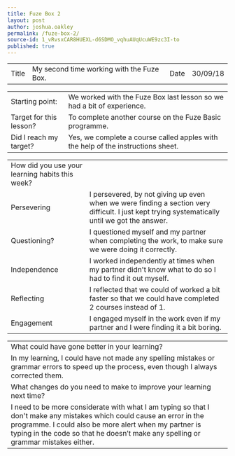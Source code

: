 ```yaml
---
title: Fuze Box 2
layout: post
author: joshua.oakley
permalink: /fuze-box-2/
source-id: 1_vRvsxCAR8HUEXL-d6SDMO_vqhuAUqUcuWE9zc3I-to
published: true
---
```

<table>
  <tr>
    <td>Title</td>
    <td>My second time working with the Fuze Box.</td>
    <td>Date</td>
    <td>30/09/18</td>
  </tr>
</table>


<table>
  <tr>
    <td>Starting point:</td>
    <td>We worked with the Fuze Box last lesson so we had a bit of experience.</td>
  </tr>
  <tr>
    <td>Target for this lesson?</td>
    <td>To complete another course on the Fuze Basic programme.</td>
  </tr>
  <tr>
    <td>Did I reach my target? </td>
    <td>Yes, we complete a course called apples with the help of the instructions sheet.</td>
  </tr>
</table>


<table>
  <tr>
    <td>How did you use your learning habits this week?</td>
    <td></td>
  </tr>
  <tr>
    <td>Persevering</td>
    <td>I persevered, by not giving up even when we were finding a section very difficult. I just kept trying systematically until we got the answer.</td>
  </tr>
  <tr>
    <td>Questioning?</td>
    <td>I questioned myself and my partner when completing the work, to make sure we were doing it correctly.</td>
  </tr>
  <tr>
    <td>Independence</td>
    <td>I worked independently at times when my partner didn't know what to do so I had to find it out myself.</td>
  </tr>
  <tr>
    <td>Reflecting</td>
    <td>I reflected that we could of worked a bit faster so that we could have completed 2 courses instead of 1.</td>
  </tr>
  <tr>
    <td>Engagement</td>
    <td>I engaged myself in the work even if my partner and I were finding it a bit boring.</td>
  </tr>
</table>


<table>
  <tr>
    <td>What could have gone better in your learning?</td>
    <td></td>
  </tr>
  <tr>
    <td>In my learning, I could have not made any spelling mistakes or grammar errors to speed up the process, even though I always corrected them. </td>
    <td></td>
  </tr>
  <tr>
    <td>What changes do you need to make to improve your learning next time?</td>
    <td></td>
  </tr>
  <tr>
    <td>I need to be more considerate with what I am typing so that I don't make any mistakes which could cause an error in the programme. I could also be more alert when my partner is typing in the code so that he doesn’t make any spelling or grammar mistakes either.</td>
    <td></td>
  </tr>
</table>


